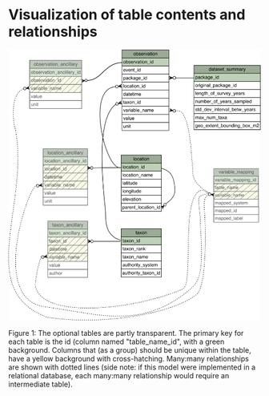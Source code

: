 # Visualization of table contents and relationships

![alt text](https://github.com/EDIorg/ecocomDP/blob/master/documentation/model/ecocomDP.png)

Figure 1: The optional tables are partly transparent. The primary key for each table is the id (column named "table_name_id", with a green background. Columns that (as a group) should be unique within the table, have a yellow background with cross-hatching. Many:many relationships are shown with dotted lines (side note: if this model were implemented in a relational database, each many:many relationship would require an intermediate table).
